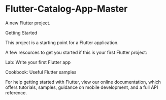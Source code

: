 # Flutter-Catalog-App-Master

A new Flutter project.


Getting Started


This project is a starting point for a Flutter application.


A few resources to get you started if this is your first Flutter project:

Lab: Write your first Flutter app


Cookbook: Useful Flutter samples


For help getting started with Flutter, view our online documentation, which offers tutorials, samples, guidance on 
mobile development, and a full API reference.
